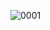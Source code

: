 ![0001](https://user-images.githubusercontent.com/28748883/134860675-820e8124-9c98-417c-830c-e90d3de6607f.jpg)

